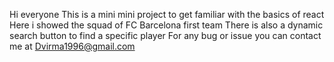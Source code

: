 Hi everyone
This is a mini mini project to get familiar with the basics of react
Here i showed the squad of FC Barcelona first team
There is also a dynamic search button to find a specific player
For any bug or issue you can contact me at Dvirma1996@gmail.com
